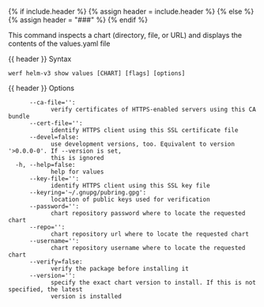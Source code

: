 {% if include.header %}
{% assign header = include.header %}
{% else %}
{% assign header = "###" %}
{% endif %}

This command inspects a chart (directory, file, or URL) and displays the contents
of the values.yaml file


{{ header }} Syntax

```shell
werf helm-v3 show values [CHART] [flags] [options]
```

{{ header }} Options

```shell
      --ca-file='':
            verify certificates of HTTPS-enabled servers using this CA bundle
      --cert-file='':
            identify HTTPS client using this SSL certificate file
      --devel=false:
            use development versions, too. Equivalent to version '>0.0.0-0'. If --version is set,   
            this is ignored
  -h, --help=false:
            help for values
      --key-file='':
            identify HTTPS client using this SSL key file
      --keyring='~/.gnupg/pubring.gpg':
            location of public keys used for verification
      --password='':
            chart repository password where to locate the requested chart
      --repo='':
            chart repository url where to locate the requested chart
      --username='':
            chart repository username where to locate the requested chart
      --verify=false:
            verify the package before installing it
      --version='':
            specify the exact chart version to install. If this is not specified, the latest        
            version is installed
```

